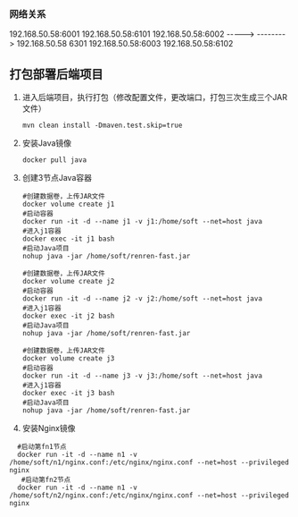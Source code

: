 
### 网络关系

192.168.50.58:6001          192.168.50.58:6101
192.168.50.58:6002 ----->                       --------> 192.168.50.58 6301
192.168.50.58:6003          192.168.50.58:6102

## 打包部署后端项目

1. 进入后端项目，执行打包（修改配置文件，更改端口，打包三次生成三个JAR文件）

   ```shell
   mvn clean install -Dmaven.test.skip=true
   ```

2. 安装Java镜像

   ```shell
   docker pull java
   ```

3. 创建3节点Java容器

   ```shell
   #创建数据卷，上传JAR文件
   docker volume create j1
   #启动容器
   docker run -it -d --name j1 -v j1:/home/soft --net=host java
   #进入j1容器
   docker exec -it j1 bash
   #启动Java项目
   nohup java -jar /home/soft/renren-fast.jar

   #创建数据卷，上传JAR文件
   docker volume create j2
   #启动容器
   docker run -it -d --name j2 -v j2:/home/soft --net=host java
   #进入j1容器
   docker exec -it j2 bash
   #启动Java项目
   nohup java -jar /home/soft/renren-fast.jar

   #创建数据卷，上传JAR文件
   docker volume create j3
   #启动容器
   docker run -it -d --name j3 -v j3:/home/soft --net=host java
   #进入j1容器
   docker exec -it j3 bash
   #启动Java项目
   nohup java -jar /home/soft/renren-fast.jar
   ```
4. 安装Nginx镜像

 ```shell
   #启动第fn1节点
   docker run -it -d --name n1 -v /home/soft/n1/nginx.conf:/etc/nginx/nginx.conf --net=host --privileged nginx
    #启动第fn2节点
   docker run -it -d --name n1 -v /home/soft/n2/nginx.conf:/etc/nginx/nginx.conf --net=host --privileged nginx
```